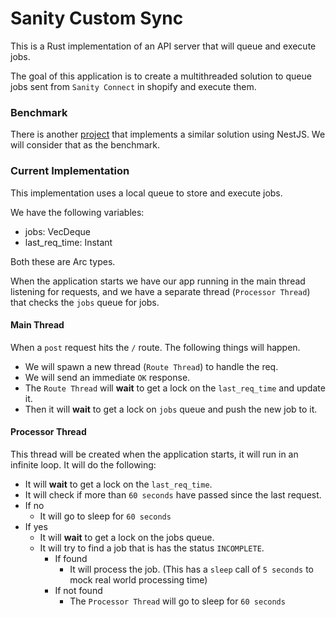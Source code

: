 # Sanity Custom Sync

This is a Rust implementation of an API server that will queue and execute jobs.

The goal of this application is to create a multithreaded solution to queue jobs sent from `Sanity Connect` in shopify and execute them.

### Benchmark

There is another [project](https://github.com/lemon-hive/sanity-custom-sync) that implements a similar solution using NestJS. We will consider that as the benchmark.

### Current Implementation

This implementation uses a local queue to store and execute jobs.

We have the following variables:
- jobs: VecDeque
- last_req_time: Instant

Both these are Arc<Mutex> types.

When the application starts we have our app running in the main thread listening for requests, and we have a separate thread (`Processor Thread`) that checks the `jobs` queue for jobs.

#### Main Thread

When a `post` request hits the `/` route. The following things will happen.

- We will spawn a new thread (`Route Thread`) to handle the req.
- We will send an immediate `OK` response.
- The `Route Thread` will **wait** to get a lock on the `last_req_time` and update it.
- Then it will **wait** to get a lock on `jobs` queue and push the new job to it.

#### Processor Thread

This thread will be created when the application starts, it will run in an infinite loop. It will do the following:

- It will **wait** to get a lock on the `last_req_time`.
- It will check if more than `60 seconds` have passed since the last request.
- If no
  - It will go to sleep for `60 seconds`
- If yes
  - It will **wait** to get a lock on the jobs queue.
  - It will try to find a job that is has the status `INCOMPLETE`.
    - If found
      - It will process the job. (This has a `sleep` call of `5 seconds` to mock real world processing time)
    - If not found
      - The `Processor Thread` will go to sleep for `60 seconds`